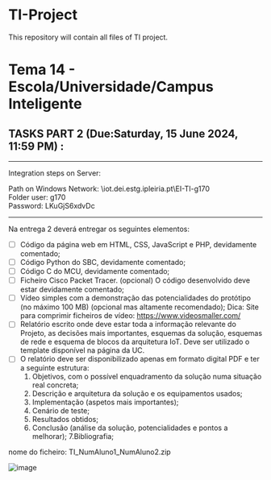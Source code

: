 # TI-Project

This repository will contain all files of TI project.

<h1> Tema 14 - Escola/Universidade/Campus Inteligente </h1>




<h2> TASKS PART 2 (Due:Saturday, 15 June 2024, 11:59 PM) : </h2>

-----------------------------------------------------------------

Integration steps on Server:

Path on Windows Network: \\iot.dei.estg.ipleiria.pt\EI-TI-g170 <br>
Folder user: g170	<br>
Password: LKuGjS6xdvDc	<br>

-----------------------------------------------------------------


Na entrega 2 deverá entregar os seguintes elementos:

- [ ] Código da página web em HTML, CSS, JavaScript e PHP, devidamente comentado;
- [ ] Código Python do SBC, devidamente comentado;
- [ ] Código C do MCU, devidamente comentado;
- [ ] Ficheiro Cisco Packet Tracer. (opcional) O código desenvolvido deve estar devidamente comentado;
- [ ] Vídeo simples com a demonstração das potencialidades do protótipo (no máximo 100 MB) (opcional mas altamente recomendado);
Dica: Site para comprimir ficheiros de vídeo: https://www.videosmaller.com/
- [ ] Relatório escrito onde deve estar toda a informação relevante do Projeto, as decisões mais importantes, esquemas da solução, esquemas de rede e esquema de blocos da arquitetura IoT. Deve ser utilizado o template disponível na página da UC.
- [ ] O relatório deve ser disponibilizado apenas em formato digital PDF e ter a seguinte estrutura:
   1. Objetivos, com o possível enquadramento da solução numa situação real concreta;
   2. Descrição e arquitetura da solução e os equipamentos usados;
   3. Implementação (aspetos mais importantes);
   4. Cenário de teste;
   5. Resultados obtidos;
   6. Conclusão (análise da solução, potencialidades e pontos a melhorar);
   7.Bibliografia;

nome do ficheiro: TI_NumAluno1_NumAluno2.zip


![image](https://github.com/dhiegoferreira/smart-campi-A1S2TI/assets/53379935/3c4ad8cf-e152-4802-8731-d8edcedef9f7)
